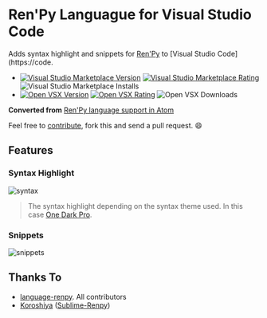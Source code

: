 
# Ren'Py Languague for Visual Studio Code

Adds syntax highlight and snippets for [Ren'Py](https://www.renpy.org/) to [Visual Studio Code](https://code.

- [![Visual Studio Marketplace Version](https://img.shields.io/visual-studio-marketplace/v/luquedaniel.languague-renpy?label=Visual%20Studio%20Marketplace&style=flat-square)](https://marketplace.visualstudio.com/items?itemName=LuqueDaniel.languague-renpy)
[![Visual Studio Marketplace Rating](https://img.shields.io/visual-studio-marketplace/r/luquedaniel.languague-renpy?style=flat-square)](https://marketplace.visualstudio.com/items?itemName=LuqueDaniel.languague-renpy&ssr=false#review-details)
![Visual Studio Marketplace Installs](https://img.shields.io/visual-studio-marketplace/i/luquedaniel.languague-renpy?style=flat-square)
- [![Open VSX Version](https://img.shields.io/open-vsx/v/LuqueDaniel/languague-renpy?label=Open%20VSX&style=flat-square)](https://open-vsx.org/extension/LuqueDaniel/languague-renpy)
[![Open VSX Rating](https://img.shields.io/open-vsx/rating/LuqueDaniel/languague-renpy?style=flat-square)](https://open-vsx.org/extension/LuqueDaniel/languague-renpy)
![Open VSX Downloads](https://img.shields.io/open-vsx/dt/LuqueDaniel/languague-renpy?style=flat-square)

**Converted from** [Ren'Py language support in Atom](https://github.com/renpy/language-renpy)

Feel free to [contribute](https://github.com/LuqueDaniel/vscode-language-renpy/blob/master/Contributing.md), fork this and send a pull request. :smile:

## Features

### Syntax Highlight

![syntax](https://user-images.githubusercontent.com/1286535/40073232-9509274a-5876-11e8-98ff-e14b46bfab8a.gif)

> The syntax highlight depending on the syntax theme used. In this case [One Dark Pro](https://marketplace.visualstudio.com/items?itemName=zhuangtongfa.Material-theme).

### Snippets

![snippets](https://user-images.githubusercontent.com/1286535/40073650-b999c5dc-5877-11e8-8910-596f9e94b281.gif)

## Thanks To

* [language-renpy](https://github.com/renpy/language-renpy). All contributors
* [Koroshiya](https://github.com/koroshiya) ([Sublime-Renpy](https://github.com/koroshiya/Sublime-Renpy))
